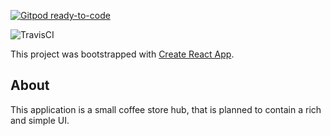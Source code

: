 [![Gitpod ready-to-code](https://img.shields.io/badge/Gitpod-ready--to--code-blue?logo=gitpod)](https://gitpod.io/#https://github.com/githiago-f/react-ts-template)

![TravisCI](https://travis-ci.com/githiago-f/e-coffee-frontend.svg?branch=master)

This project was bootstrapped with [Create React App](https://github.com/facebook/create-react-app).

## About

This application is a small coffee store hub, that is planned to contain
a rich and simple UI.

